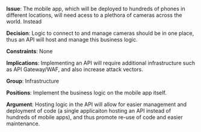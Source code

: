 
**Issue**: The mobile app, which will be deployed to hundreds of phones in different locations, will need acess to a plethora of cameras across the world. Instead

**Decision**: Logic to connect to and manage cameras should be in one place, thus an API will host and manage this business logic.

**Constraints**: None

**Implications**: Implementing an API will require additional infrastructure such as API Gateway/WAF, and also increase attack vectors.

**Group**: Infrastructure

**Positions**: Implement the business logic on the mobile app itself.

**Argument**: Hosting logic in the API  will allow for easier management and deployment of code (a single applicaiton hosting an API instead of hundreds of mobile apps), and thus promote re-use of code and easier maintenance.

